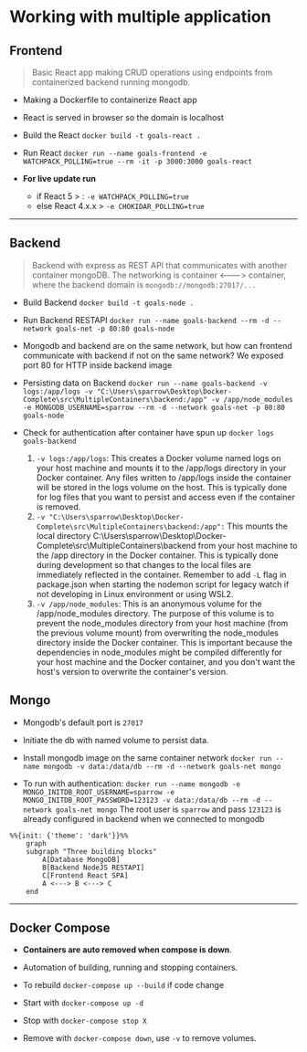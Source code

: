 # Working with multiple application

## Frontend

> Basic React app making CRUD operations using endpoints from containerized backend running mongodb.

- Making a Dockerfile to containerize React app
- React is served in browser so the domain is localhost
- Build the React `docker build -t goals-react .`
- Run React `docker run --name goals-frontend -e WATCHPACK_POLLING=true --rm -it -p 3000:3000 goals-react`

- **For live update run**
  - if React 5 > : `-e WATCHPACK_POLLING=true`
  - else React 4.x.x > `-e CHOKIDAR_POLLING=true`

---

## Backend

> Backend with express as REST API that communicates with another container mongoDB. The networking is container <---> container, where the backend domain is `mongodb://mongodb:27017/...`

- Build Backend `docker build -t goals-node .`
- Run Backend RESTAPI `docker run --name goals-backend --rm -d --network goals-net -p 80:80 goals-node`

- Mongodb and backend are on the same network, but how can frontend communicate with backend if not on the same network? We exposed port 80 for HTTP inside backend image

- Persisting data on Backend `docker run --name goals-backend -v logs:/app/logs -v "C:\Users\sparrow\Desktop\Docker-Complete\src\MultipleContainers\backend:/app" -v /app/node_modules -e MONGODB_USERNAME=sparrow --rm -d --network goals-net -p 80:80 goals-node`

- Check for authentication after container have spun up `docker logs goals-backend`

    1. `-v logs:/app/logs`: This creates a Docker volume named logs on your host machine and mounts it to the /app/logs directory in your Docker container. Any files written to /app/logs inside the container will be stored in the logs volume on the host. This is typically done for log files that you want to persist and access even if the container is removed.
    2. `-v "C:\Users\sparrow\Desktop\Docker-Complete\src\MultipleContainers\backend:/app":` This mounts the local directory C:\Users\sparrow\Desktop\Docker-Complete\src\MultipleContainers\backend from your host machine to the /app directory in the Docker container. This is typically done during development so that changes to the local files are immediately reflected in the container.
    Remember to add `-L` flag in package.json when starting the nodemon script for legacy watch if not developing in Linux environment or using WSL2.
    3. `-v /app/node_modules`: This is an anonymous volume for the /app/node_modules directory. The purpose of this volume is to prevent the node_modules directory from your host machine (from the previous volume mount) from overwriting the node_modules directory inside the Docker container. This is important because the dependencies in node_modules might be compiled differently for your host machine and the Docker container, and you don't want the host's version to overwrite the container's version.

## Mongo

- Mongodb's default port is `27017`
- Initiate the db with named volume to persist data.
- Install mongodb image on the same container network `docker run --name mongodb -v data:/data/db --rm -d --network goals-net mongo`

- To run with authentication: `docker run --name mongodb -e MONGO_INITDB_ROOT_USERNAME=sparrow -e MONGO_INITDB_ROOT_PASSWORD=123123 -v data:/data/db --rm -d --network goals-net mongo` The root user is `sparrow` and pass `123123` is already configured in backend when we connected to mongodb

```mermaid
%%{init: {'theme': 'dark'}}%%
    graph
    subgraph "Three building blocks"
        A[Database MongoDB]
        B[Backend NodeJS RESTAPI]
        C[Frontend React SPA]
        A <---> B <---> C
    end 
```

---

## Docker Compose

- **Containers are auto removed when compose is down**.

- Automation of building, running and stopping containers.
- To rebuild `docker-compose up --build` if code change
- Start with `docker-compose up -d`
- Stop with `docker-compose stop X`
- Remove with `docker-compose down`, use `-v` to remove volumes.
